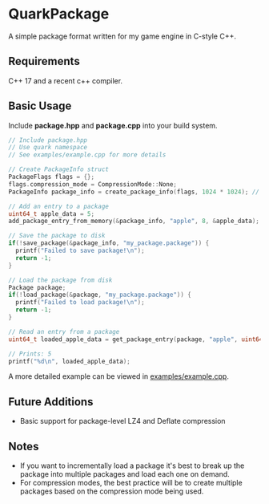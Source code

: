 # QuarkPackage
A simple package format written for my game engine in C-style C++.

## Requirements
C++ 17 and a recent c++ compiler.

## Basic Usage
Include **package.hpp** and **package.cpp** into your build system.

```c++
// Include package.hpp
// Use quark namespace
// See examples/example.cpp for more details

// Create PackageInfo struct
PackageFlags flags = {};
flags.compression_mode = CompressionMode::None;
PackageInfo package_info = create_package_info(flags, 1024 * 1024); // 1 MB

// Add an entry to a package
uint64_t apple_data = 5;
add_package_entry_from_memory(&package_info, "apple", 8, &apple_data);

// Save the package to disk
if(!save_package(&package_info, "my_package.package")) {
  printf("Failed to save package!\n");
  return -1;
}

// Load the package from disk
Package package;
if(!load_package(&package, "my_package.package")) {
  printf("Failed to load package!\n");
  return -1;
}

// Read an entry from a package
uint64_t loaded_apple_data = get_package_entry(package, "apple", uint64_t);

// Prints: 5
printf("%d\n", loaded_apple_data);
```
A more detailed example can be viewed in [examples/example.cpp](examples/example.cpp).

## Future Additions
-  Basic support for package-level LZ4 and Deflate compression

## Notes
- If you want to incrementally load a package it's best to break up the package into multiple packages and load each one on demand.  
- For compression modes, the best practice will be to create multiple packages based on the compression mode being used.

